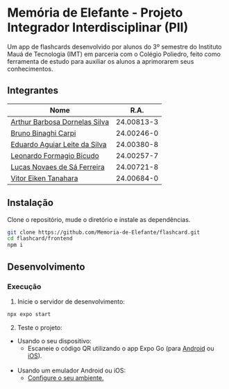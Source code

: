 # Memória de Elefante - Projeto Integrador Interdisciplinar (PII)
Um app de flashcards desenvolvido por alunos do 3º semestre do Instituto Mauá de Tecnologia (IMT) em parceria com o Colégio Poliedro, feito como ferramenta de estudo para auxiliar os alunos a aprimorarem seus conhecimentos.

## Integrantes
| Nome                | R.A.       |
| ------------------- | ---------- |
| [Arthur Barbosa Dornelas Silva](https://github.com/arthurbarbosadornelassilva) | 24.00813-3 |
| [Bruno Binaghi Carpi](https://github.com/Brunocarpi) | 24.00246-0 |
| [Eduardo Aguiar Leite da Silva](https://github.com/Eduardo-Aguiar-LdS) | 24.00380-8 |
| [Leonardo Formagio Bicudo](https://github.com/Leonardouk) | 24.00257-7 |
| [Lucas Novaes de Sá Ferreira](https://github.com/Lucasnovaess) | 24.00721-8 |
| [Vitor Eiken Tanahara](https://github.com/vitoreiken) | 24.00684-0 |

## Instalação
Clone o repositório, mude o diretório e instale as dependências.
```bash
git clone https://github.com/Memoria-de-Elefante/flashcard.git
cd flashcard/frontend
npm i
```

## Desenvolvimento
### Execução
1. Inicie o servidor de desenvolvimento:
```bash
npx expo start
```

2. Teste o projeto:
- Usando o seu dispositivo:
  - Escaneie o código QR utilizando o app Expo Go (para [Android](https://expo.dev/go?sdkVersion=52&platform=android&device=true) ou [iOS](https://expo.dev/go?sdkVersion=52&platform=ios&device=true)).
<br></br>
- Usando um emulador Android ou iOS:
  - [Configure o seu ambiente.](https://reactnative.dev/docs/set-up-your-environment)
